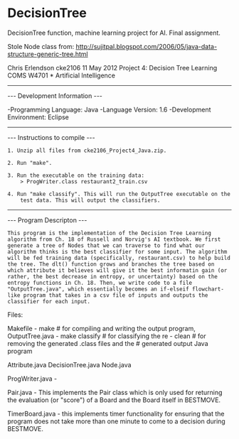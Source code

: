 DecisionTree
============

DecisionTree function, machine learning project for AI. Final assignment.

Stole Node class from:
http://sujitpal.blogspot.com/2006/05/java-data-structure-generic-tree.html

Chris Erlendson
cke2106
11 May 2012
Project 4: Decision Tree Learning
COMS W4701 * Artificial Intelligence

*********************************

--- Development Information ---

-Programming Language: Java 
-Language Version: 1.6
-Development Environment: Eclipse

*************************************************************************

--- Instructions to compile  ---

	1. Unzip all files from cke2106_Project4_Java.zip.

	2. Run "make".

	3. Run the executable on the training data:
		> ProgWriter.class restaurant2_train.csv

	4. Run "make classify". This will run the OutputTree executable on the 
		test data. This will output the classifiers.

*************************************************************************

--- Program Descripton ---

	This program is the implementation of the Decision Tree Learning algorithm from Ch. 18 of Russell and Norvig's AI textbook. We first generate a tree of Nodes that we can traverse to find what our algorithm thinks is the best classifier for some input. The algorithm will be fed training data (specifically, restaurant.csv) to help build the tree. The dlt() function grows and branches the tree based on which attribute it believes will give it the best informatin gain (or rather, the best decrease in entropy, or uncertainty) based on the entropy functions in Ch. 18. Then, we write code to a file "OutputTree.java", which essentially becomes an if-elseif flowchart-like program that takes in a csv file of inputs and outputs the classifier for each input. 
	
Files:

Makefile
	- make 			# for compiling and writing the output program, OutputTree.java
	- make classify	# for classifying the re
	- clean			# for removing the generated .class files and the
					# generated output Java program

 Attribute.java DecisionTree.java Node.java

ProgWriter.java
	-  
	
	
Pair.java
	- This implements the Pair class which is only used for returning
	the evaluation (or "score") of a Board and the Board itself in 
	BESTMOVE.

TimerBoard.java
	- this implements timer functionality for ensuring that the program
	does not take more than one minute to come to a decision during
	BESTMOVE. 
